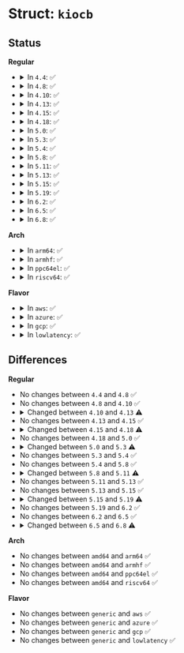 # Struct: <code>kiocb</code>

## Status
<b>Regular</b>
<ul>
<li>
<details>
<summary>In <code>4.4</code>: ✅</summary>

```c
struct kiocb {
    struct file *ki_filp;
    loff_t ki_pos;
    void (*ki_complete)(struct kiocb *, long int, long int);
    void *private;
    int ki_flags;
};
```
</details>
</li>
<li>
<details>
<summary>In <code>4.8</code>: ✅</summary>

```c
struct kiocb {
    struct file *ki_filp;
    loff_t ki_pos;
    void (*ki_complete)(struct kiocb *, long int, long int);
    void *private;
    int ki_flags;
};
```
</details>
</li>
<li>
<details>
<summary>In <code>4.10</code>: ✅</summary>

```c
struct kiocb {
    struct file *ki_filp;
    loff_t ki_pos;
    void (*ki_complete)(struct kiocb *, long int, long int);
    void *private;
    int ki_flags;
};
```
</details>
</li>
<li>
<details>
<summary>In <code>4.13</code>: ✅</summary>

```c
struct kiocb {
    struct file *ki_filp;
    loff_t ki_pos;
    void (*ki_complete)(struct kiocb *, long int, long int);
    void *private;
    int ki_flags;
    enum rw_hint ki_hint;
};
```
</details>
</li>
<li>
<details>
<summary>In <code>4.15</code>: ✅</summary>

```c
struct kiocb {
    struct file *ki_filp;
    loff_t ki_pos;
    void (*ki_complete)(struct kiocb *, long int, long int);
    void *private;
    int ki_flags;
    enum rw_hint ki_hint;
};
```
</details>
</li>
<li>
<details>
<summary>In <code>4.18</code>: ✅</summary>

```c
struct kiocb {
    struct file *ki_filp;
    loff_t ki_pos;
    void (*ki_complete)(struct kiocb *, long int, long int);
    void *private;
    int ki_flags;
    u16 ki_hint;
    u16 ki_ioprio;
};
```
</details>
</li>
<li>
<details>
<summary>In <code>5.0</code>: ✅</summary>

```c
struct kiocb {
    struct file *ki_filp;
    loff_t ki_pos;
    void (*ki_complete)(struct kiocb *, long int, long int);
    void *private;
    int ki_flags;
    u16 ki_hint;
    u16 ki_ioprio;
};
```
</details>
</li>
<li>
<details>
<summary>In <code>5.3</code>: ✅</summary>

```c
struct kiocb {
    struct file *ki_filp;
    loff_t ki_pos;
    void (*ki_complete)(struct kiocb *, long int, long int);
    void *private;
    int ki_flags;
    u16 ki_hint;
    u16 ki_ioprio;
    unsigned int ki_cookie;
};
```
</details>
</li>
<li>
<details>
<summary>In <code>5.4</code>: ✅</summary>

```c
struct kiocb {
    struct file *ki_filp;
    loff_t ki_pos;
    void (*ki_complete)(struct kiocb *, long int, long int);
    void *private;
    int ki_flags;
    u16 ki_hint;
    u16 ki_ioprio;
    unsigned int ki_cookie;
};
```
</details>
</li>
<li>
<details>
<summary>In <code>5.8</code>: ✅</summary>

```c
struct kiocb {
    struct file *ki_filp;
    loff_t ki_pos;
    void (*ki_complete)(struct kiocb *, long int, long int);
    void *private;
    int ki_flags;
    u16 ki_hint;
    u16 ki_ioprio;
    unsigned int ki_cookie;
};
```
</details>
</li>
<li>
<details>
<summary>In <code>5.11</code>: ✅</summary>

```c
struct kiocb {
    struct file *ki_filp;
    loff_t ki_pos;
    void (*ki_complete)(struct kiocb *, long int, long int);
    void *private;
    int ki_flags;
    u16 ki_hint;
    u16 ki_ioprio;
    unsigned int ki_cookie;
    struct wait_page_queue *ki_waitq;
};
```
</details>
</li>
<li>
<details>
<summary>In <code>5.13</code>: ✅</summary>

```c
struct kiocb {
    struct file *ki_filp;
    loff_t ki_pos;
    void (*ki_complete)(struct kiocb *, long int, long int);
    void *private;
    int ki_flags;
    u16 ki_hint;
    u16 ki_ioprio;
    unsigned int ki_cookie;
    struct wait_page_queue *ki_waitq;
};
```
</details>
</li>
<li>
<details>
<summary>In <code>5.15</code>: ✅</summary>

```c
struct kiocb {
    struct file *ki_filp;
    loff_t ki_pos;
    void (*ki_complete)(struct kiocb *, long int, long int);
    void *private;
    int ki_flags;
    u16 ki_hint;
    u16 ki_ioprio;
    unsigned int ki_cookie;
    struct wait_page_queue *ki_waitq;
};
```
</details>
</li>
<li>
<details>
<summary>In <code>5.19</code>: ✅</summary>

```c
struct kiocb {
    struct file *ki_filp;
    loff_t ki_pos;
    void (*ki_complete)(struct kiocb *, long int);
    void *private;
    int ki_flags;
    u16 ki_ioprio;
    struct wait_page_queue *ki_waitq;
};
```
</details>
</li>
<li>
<details>
<summary>In <code>6.2</code>: ✅</summary>

```c
struct kiocb {
    struct file *ki_filp;
    loff_t ki_pos;
    void (*ki_complete)(struct kiocb *, long int);
    void *private;
    int ki_flags;
    u16 ki_ioprio;
    struct wait_page_queue *ki_waitq;
};
```
</details>
</li>
<li>
<details>
<summary>In <code>6.5</code>: ✅</summary>

```c
struct kiocb {
    struct file *ki_filp;
    loff_t ki_pos;
    void (*ki_complete)(struct kiocb *, long int);
    void *private;
    int ki_flags;
    u16 ki_ioprio;
    struct wait_page_queue *ki_waitq;
};
```
</details>
</li>
<li>
<details>
<summary>In <code>6.8</code>: ✅</summary>

```c
struct kiocb {
    struct file *ki_filp;
    loff_t ki_pos;
    void (*ki_complete)(struct kiocb *, long int);
    void *private;
    int ki_flags;
    u16 ki_ioprio;
    struct wait_page_queue *ki_waitq;
    ssize_t (*dio_complete)(void *);
};
```
</details>
</li>
</ul>
<b>Arch</b>
<ul>
<li>
<details>
<summary>In <code>arm64</code>: ✅</summary>

```c
struct kiocb {
    struct file *ki_filp;
    loff_t ki_pos;
    void (*ki_complete)(struct kiocb *, long int, long int);
    void *private;
    int ki_flags;
    u16 ki_hint;
    u16 ki_ioprio;
    unsigned int ki_cookie;
};
```
</details>
</li>
<li>
<details>
<summary>In <code>armhf</code>: ✅</summary>

```c
struct kiocb {
    struct file *ki_filp;
    loff_t ki_pos;
    void (*ki_complete)(struct kiocb *, long int, long int);
    void *private;
    int ki_flags;
    u16 ki_hint;
    u16 ki_ioprio;
    unsigned int ki_cookie;
};
```
</details>
</li>
<li>
<details>
<summary>In <code>ppc64el</code>: ✅</summary>

```c
struct kiocb {
    struct file *ki_filp;
    loff_t ki_pos;
    void (*ki_complete)(struct kiocb *, long int, long int);
    void *private;
    int ki_flags;
    u16 ki_hint;
    u16 ki_ioprio;
    unsigned int ki_cookie;
};
```
</details>
</li>
<li>
<details>
<summary>In <code>riscv64</code>: ✅</summary>

```c
struct kiocb {
    struct file *ki_filp;
    loff_t ki_pos;
    void (*ki_complete)(struct kiocb *, long int, long int);
    void *private;
    int ki_flags;
    u16 ki_hint;
    u16 ki_ioprio;
    unsigned int ki_cookie;
};
```
</details>
</li>
</ul>
<b>Flavor</b>
<ul>
<li>
<details>
<summary>In <code>aws</code>: ✅</summary>

```c
struct kiocb {
    struct file *ki_filp;
    loff_t ki_pos;
    void (*ki_complete)(struct kiocb *, long int, long int);
    void *private;
    int ki_flags;
    u16 ki_hint;
    u16 ki_ioprio;
    unsigned int ki_cookie;
};
```
</details>
</li>
<li>
<details>
<summary>In <code>azure</code>: ✅</summary>

```c
struct kiocb {
    struct file *ki_filp;
    loff_t ki_pos;
    void (*ki_complete)(struct kiocb *, long int, long int);
    void *private;
    int ki_flags;
    u16 ki_hint;
    u16 ki_ioprio;
    unsigned int ki_cookie;
};
```
</details>
</li>
<li>
<details>
<summary>In <code>gcp</code>: ✅</summary>

```c
struct kiocb {
    struct file *ki_filp;
    loff_t ki_pos;
    void (*ki_complete)(struct kiocb *, long int, long int);
    void *private;
    int ki_flags;
    u16 ki_hint;
    u16 ki_ioprio;
    unsigned int ki_cookie;
};
```
</details>
</li>
<li>
<details>
<summary>In <code>lowlatency</code>: ✅</summary>

```c
struct kiocb {
    struct file *ki_filp;
    loff_t ki_pos;
    void (*ki_complete)(struct kiocb *, long int, long int);
    void *private;
    int ki_flags;
    u16 ki_hint;
    u16 ki_ioprio;
    unsigned int ki_cookie;
};
```
</details>
</li>
</ul>

## Differences
<b>Regular</b>
<ul>
<li>
No changes between <code>4.4</code> and <code>4.8</code> ✅
</li>
<li>
No changes between <code>4.8</code> and <code>4.10</code> ✅
</li>
<li>
<details>
<summary>Changed between <code>4.10</code> and <code>4.13</code> ⚠️</summary>
<ul>
<li>
<b>Field added. </b>
<code>enum rw_hint ki_hint</code>
</li>
</ul>
</details>
</li>
<li>
No changes between <code>4.13</code> and <code>4.15</code> ✅
</li>
<li>
<details>
<summary>Changed between <code>4.15</code> and <code>4.18</code> ⚠️</summary>
<ul>
<li>
<b>Field added. </b>
<code>u16 ki_ioprio</code>
</li>
<li>
<b>Field type changed. </b>
<code>enum rw_hint ki_hint</code> ➡️ <code>u16 ki_hint</code>
</li>
</ul>
</details>
</li>
<li>
No changes between <code>4.18</code> and <code>5.0</code> ✅
</li>
<li>
<details>
<summary>Changed between <code>5.0</code> and <code>5.3</code> ⚠️</summary>
<ul>
<li>
<b>Field added. </b>
<code>unsigned int ki_cookie</code>
</li>
</ul>
</details>
</li>
<li>
No changes between <code>5.3</code> and <code>5.4</code> ✅
</li>
<li>
No changes between <code>5.4</code> and <code>5.8</code> ✅
</li>
<li>
<details>
<summary>Changed between <code>5.8</code> and <code>5.11</code> ⚠️</summary>
<ul>
<li>
<b>Field added. </b>
<code>struct wait_page_queue *ki_waitq</code>
</li>
</ul>
</details>
</li>
<li>
No changes between <code>5.11</code> and <code>5.13</code> ✅
</li>
<li>
No changes between <code>5.13</code> and <code>5.15</code> ✅
</li>
<li>
<details>
<summary>Changed between <code>5.15</code> and <code>5.19</code> ⚠️</summary>
<ul>
<li>
<b>Field removed. </b>
<code>u16 ki_hint</code>
</li>
<li>
<b>Field removed. </b>
<code>unsigned int ki_cookie</code>
</li>
<li>
<b>Field type changed. </b>
<code>void (*ki_complete)(struct kiocb *, long int, long int)</code> ➡️ <code>void (*ki_complete)(struct kiocb *, long int)</code>
</li>
</ul>
</details>
</li>
<li>
No changes between <code>5.19</code> and <code>6.2</code> ✅
</li>
<li>
No changes between <code>6.2</code> and <code>6.5</code> ✅
</li>
<li>
<details>
<summary>Changed between <code>6.5</code> and <code>6.8</code> ⚠️</summary>
<ul>
<li>
<b>Field added. </b>
<code>ssize_t (*dio_complete)(void *)</code>
</li>
</ul>
</details>
</li>
</ul>
<b>Arch</b>
<ul>
<li>
No changes between <code>amd64</code> and <code>arm64</code> ✅
</li>
<li>
No changes between <code>amd64</code> and <code>armhf</code> ✅
</li>
<li>
No changes between <code>amd64</code> and <code>ppc64el</code> ✅
</li>
<li>
No changes between <code>amd64</code> and <code>riscv64</code> ✅
</li>
</ul>
<b>Flavor</b>
<ul>
<li>
No changes between <code>generic</code> and <code>aws</code> ✅
</li>
<li>
No changes between <code>generic</code> and <code>azure</code> ✅
</li>
<li>
No changes between <code>generic</code> and <code>gcp</code> ✅
</li>
<li>
No changes between <code>generic</code> and <code>lowlatency</code> ✅
</li>
</ul>
